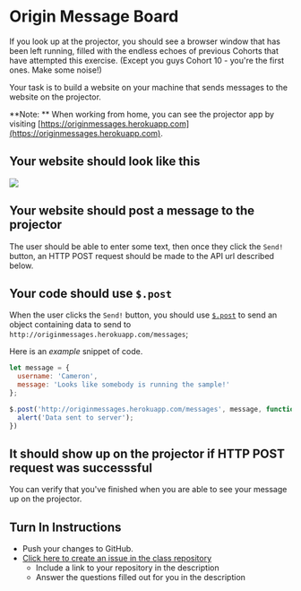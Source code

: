 # Origin Message Board

If you look up at the projector, you should see a browser window that has been left running, filled with the endless echoes of previous Cohorts that have attempted this exercise. (Except you guys Cohort 10 - you're the first ones. Make some noise!)

Your task is to build a website on your machine that sends messages to the website on the projector.

**Note: ** When working from home, you can see the projector app by visiting [https://originmessages.herokuapp.com](https://originmessages.herokuapp.com).

## Your website should look like this
![](http://i.imgur.com/K2yxocg.png)

## Your website should post a message to the projector
The user should be able to enter some text, then once they click the `Send!` button, an HTTP POST request should be made to the API url described below.

## Your code should use `$.post`
When the user clicks the `Send!` button, you should use [`$.post`](https://api.jquery.com/jquery.post/) to send an object containing data to send to `http://originmessages.herokuapp.com/messages`;

Here is an _example_ snippet of code.

```js
let message = {
  username: 'Cameron',
  message: 'Looks like somebody is running the sample!'
};

$.post('http://originmessages.herokuapp.com/messages', message, function(data) {
  alert('Data sent to server');
})
```

## It should show up on the projector if HTTP POST request was successsful
You can verify that you've finished when you are able to see your message up on the projector.

## Turn In Instructions
* Push your changes to GitHub.
* [Click here to create an issue in the class repository](https://www.github.com/OriginCodeAcademy/Cohort10/issues/new?title=05-OriginMessageBoard&body=1.%20Where%20can%20I%20find%20your%20repository%3F%20(Paste%20the%20url%20of%20your%20repository%20below)%0A%0A2.%20What%20is%20an%20HTTP%20POST%20request%3F%0A%0A3.%20What%20is%20an%20HTTP%20GET%20request%3F)
    * Include a link to your repository in the description
    * Answer the questions filled out for you in the description
